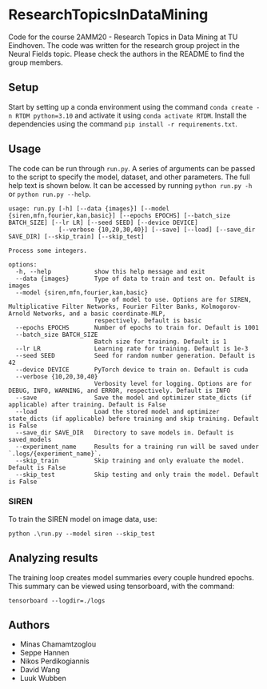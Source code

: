 # ResearchTopicsInDataMining
Code for the course 2AMM20 - Research Topics in Data Mining at TU Eindhoven. The code was written for the research group project in the Neural Fields topic. Please check the authors in the README to find the group members.

## Setup
Start by setting up a conda environment using the command `conda create -n RTDM python=3.10` and activate it using `conda activate RTDM`.
Install the dependencies using the command `pip install -r requirements.txt`.

## Usage
The code can be run through `run.py`. A series of arguments can be passed to the script to specify the model, dataset, and other parameters. The full help text is shown below. It can be accessed by running `python run.py -h` or `python run.py --help`.
```
usage: run.py [-h] [--data {images}] [--model {siren,mfn,fourier,kan,basic}] [--epochs EPOCHS] [--batch_size BATCH_SIZE] [--lr LR] [--seed SEED] [--device DEVICE]
              [--verbose {10,20,30,40}] [--save] [--load] [--save_dir SAVE_DIR] [--skip_train] [--skip_test]

Process some integers.

options:
  -h, --help            show this help message and exit
  --data {images}       Type of data to train and test on. Default is images
  --model {siren,mfn,fourier,kan,basic}
                        Type of model to use. Options are for SIREN, Multiplicative Filter Networks, Fourier Filter Banks, Kolmogorov-Arnold Networks, and a basic coordinate-MLP,  
                        respectively. Default is basic
  --epochs EPOCHS       Number of epochs to train for. Default is 1001
  --batch_size BATCH_SIZE
                        Batch size for training. Default is 1
  --lr LR               Learning rate for training. Default is 1e-3
  --seed SEED           Seed for random number generation. Default is 42
  --device DEVICE       PyTorch device to train on. Default is cuda
  --verbose {10,20,30,40}
                        Verbosity level for logging. Options are for DEBUG, INFO, WARNING, and ERROR, respectively. Default is INFO
  --save                Save the model and optimizer state_dicts (if applicable) after training. Default is False
  --load                Load the stored model and optimizer state_dicts (if applicable) before training and skip training. Default is False
  --save_dir SAVE_DIR   Directory to save models in. Default is saved_models
  --experiment_name     Results for a training run will be saved under `.logs/{experiment_name}`.
  --skip_train          Skip training and only evaluate the model. Default is False
  --skip_test           Skip testing and only train the model. Default is False
```

### SIREN
To train the SIREN model on image data, use:
```
python .\run.py --model siren --skip_test
```

## Analyzing results
The training loop creates model summaries every couple hundred epochs.
This summary can be viewed using tensorboard, with the command:
```
tensorboard --logdir=./logs
```

## Authors
 - Minas Chamamtzoglou
 - Seppe Hannen
 - Nikos Perdikogiannis
 - David Wang
 - Luuk Wubben
